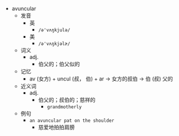 - avuncular
  - 发音
    - 英
      - `/ə'vʌŋkjulə/`
    - 美
      - `/ə'vʌŋkjəlɚ/`
  - 词义
    - adj.
      - 伯父的；伯父似的
  - 记忆
    - av (女方) + uncul (叔， 伯) + ar → 女方的叔伯 → 伯 (叔) 父的
  - 近义词
    - adj.
      - 伯父的；叔伯的；慈祥的
        - `grandmotherly`
  - 例句
    - `an avuncular pat on the shoulder`
      - 慈爱地拍拍肩膀

